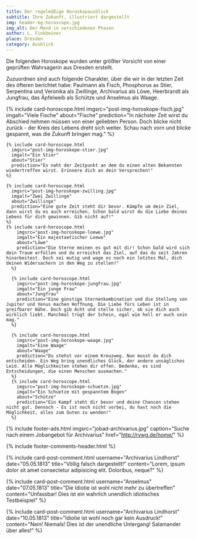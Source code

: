 ```yaml
---
title: Der regelmäßige Horoskopausblick
subtitle: Ihre Zukunft, illustriert dargestellt
img: header-bg-horoscope.jpg
img_alt: Der Mond in verschiedenen Phasen
author: L. Finkbeiner
place: Dresden
category: Ausblick
---
```


Die folgenden Horoskope wurden unter größter Vorsicht von einer geprüften Wahrsagerin aus Dresden erstellt.

Zuzuordnen sind auch folgende Charakter, über die wir in der letzten Zeit des öfteren berichtet habe: Paulmann als Fisch, Phosphorus as Stier, Serpentina und Veronika als Zwillinge, Archivarius als Löwe, Heerbrandt als Jungfrau, das Äpfelweib als Schütze und Anselmus als Waage.

<div class="container-fluid mt-3 pt-3">
  <div class="card-columns card-columns-horoscope">
    {% include card-horoscope.html
      imgsrc="post-img-horoskope-fisch.jpg"
      imgalt="Viele Fische"
      about="Fische"
      prediction="In nächster Zeit wirst du Abschied nehmen müssen von einer geliebten Person. Doch blicke nicht zurück - der Kreis des Lebens dreht sich weiter. Schau nach vorn und blicke gespannt, was die Zukunft bringen mag."
    %}

    {% include card-horoscope.html
      imgsrc="post-img-horoskope-stier.jpg"
      imgalt="Ein Stier"
      about="Stier"
      prediction="Es naht der Zeitpunkt an dem du einen alten Bekannten wiedertreffen wirst. Erinnere dich an dein Versprechen!"
    %}

    {% include card-horoscope.html
      imgsrc="post-img-horoskope-zwilling.jpg"
      imgalt="Zwei Zwillinge"
      about="Zwillinge"
      prediction="Eine gute Zeit steht dir bevor. Kämpfe um dein Ziel, dann wirst du es auch erreichen. Schon bald wirst du die Liebe deines Lebens für dich gewinnen. Gib nicht auf!"
    %}
    {% include card-horoscope.html
        imgsrc="post-img-horoskope-loewe.jpg"
        imgalt="Ein majestaetischer Loewe"
        about="Löwe"
        prediction="Die Sterne meinen es gut mit dir! Schon bald wird sich dein Traum erfüllen und du erreichst das Ziel, auf das du seit Jahren hinarbeitest. Doch sei mutig und wage es noch ein letztes Mal, dich deinen Widersachern in den Weg zu stellen!"
      %}

      {% include card-horoscope.html
        imgsrc="post-img-horoskope-jungfrau.jpg"
        imgalt="Ein junge Frau"
        about="Jungfrau"
        prediction="Eine günstige Sternenkombination und die Stellung von Jupiter und Venus machen Hoffnung. Die Liebe fürs Leben ist in greifbarer Nähe. Doch gib Acht und stelle sicher, ob sie dich auch wirklich liebt. Manchmal trügt der Schein, egal wie hell er auch sein mag."
      %}

      {% include card-horoscope.html
        imgsrc="post-img-horoskope-waage.jpg"
        imgalt="Eine Waage"
        about="Waage"
        prediction="Du stehst vor einem Kreuzweg. Nun musst du dich entscheiden. Ein Weg bring unendliches Glück, der andere unsägliches Leid. Alle Möglichkeiten stehen dir offen. Bedenke, es sind Entscheidungen, die einen Menschen ausmachen."
      %}
      {% include card-horoscope.html
        imgsrc="post-img-horoskope-schuetze.jpg"
        imgalt="Ein Schuetze mit gespanntem Bogen"
        about="Schütze"
        prediction="Ein Kampf steht dir bevor und deine Chancen stehen nicht gut. Dennoch - Es ist noch nicht vorbei, du hast noch die Möglichkeit, alles zum Guten zu wenden!"
      %}
  </div>
</div>


{% include footer-ads.html 
  imgsrc="jobad-archivarius.jpg"
  caption="Suche nach einem Jobangebot für Archivarius"
  href="http://rvwg.de/home/"
%}

{% include footer-comments-header.html %}

{% include card-post-comment.html 
  username="Archivarius Lindhorst"
  date="05.05.1813"
  title="Völlig falsch dargestellt!"
  content="Lorem, ipsum dolor sit amet consectetur adipisicing elit. Doloribus, neque?"
%}

{% include card-post-comment.html 
  username="Anselmus"
  date="07.05.1813"
  title="Die Idiotie ist wohl nicht mehr zu übertreffen"
  content="Unfassbar! Dies ist ein wahrlich unendlich idiotisches Testbeispiel"
%}

{% include card-post-comment.html 
  username="Archivarius Lindhorst"
  date="10.05.1813"
  title="Idiotie ist wohl noch gar kein Ausdruck!"
  content="Nein! Niemals! Dies ist der unendliche Untergang! Salamander über alles!"
%}

<!-- https://de.wikipedia.org/wiki/Lincke%E2%80%99sches_Bad -->
<!-- http://www.imdb.com/name/nm1312584/ -->
<!-- https://www.saechsische-dampfschiffahrt.de/fahrten/ueberblick/ -->
<!-- http://daskaffeehaus.us/ -->
<!-- https://die-illustrierte.github.io/ -->
<!-- http://rvwg.de/home/ REMOVE ARCHIVARIUS -->
<!-- https://www.lovescout24.de/ -->
<!-- http://azon.xarch.at/framez.htm -->
